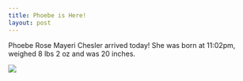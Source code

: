 ```yaml
---
title: Phoebe is Here!
layout: post
---
```


Phoebe Rose Mayeri Chesler arrived today!  She was born at 11:02pm, weighed 8 lbs 2 oz and was 20 inches.

<img src="https://dl.dropboxusercontent.com/u/4410103/phoebe_first_look.jpg" />
